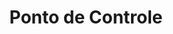---
layout: default
title: Ponto de Controle
nav_order: 3.1
has_children: true
description: "Manual e-SUS APS"
permalink: /docs/CDS
last_modified_date: "27/02/2021"
---